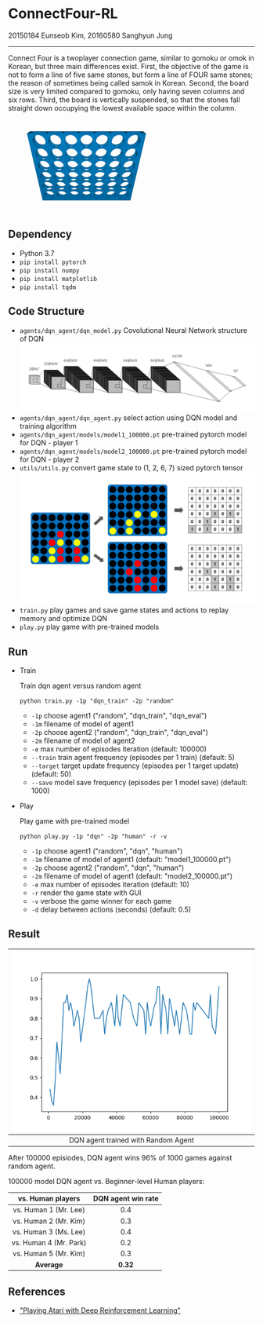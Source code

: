 # ConnectFour-RL
20150184 Eunseob Kim, 20160580 Sanghyun Jung

---------------------

Connect Four is a twoplayer connection game, similar to gomoku or omok in Korean, but three main differences exist. First, the objective of the game is not to form a line of five same stones, but form a line of FOUR same stones; the reason of sometimes being called samok in Korean. Second, the board size is very limited compared to gomoku, only having seven columns and six rows. Third, the board is vertically suspended, so that the stones fall straight down occupying the lowest available space within the column.

 ![ConnectFour game](images/connect_four.gif)


## Dependency

* Python 3.7
* ``` pip install pytorch ```
* ``` pip install numpy ```
* ``` pip install matplotlib ```
* ``` pip install tqdm ```

## Code Structure

- ```agents/dqn_agent/dqn_model.py```  Covolutional Neural Network structure of DQN
![DQN structure](images/dqn_structure.png)
- ```agents/dqn_agent/dqn_agent.py```  select action using DQN model and training algorithm
- ```agents/dqn_agent/models/model1_100000.pt```  pre-trained pytorch model for DQN - player 1
- ```agents/dqn_agent/models/model2_100000.pt```  pre-trained pytorch model for DQN - player 2
- ```utils/utils.py```  convert game state to (1, 2, 6, 7) sized pytorch tensor
![Preprocess of state to tensor](images/preprocess.png)
- ```train.py```  play games and save game states and actions to replay memory and optimize DQN
- ```play.py```  play game with pre-trained models

## Run

* Train

  Train dqn agent versus random agent

  ``` 
  python train.py -1p "dqn_train" -2p "random"
  ```

  - ```-1p```  choose agent1 ("random", "dqn_train", "dqn_eval")
  - ```-1m```  filename of model of agent1
  - ```-2p```  choose agent2 ("random", "dqn_train", "dqn_eval")
  - ```-2m``` filename of model of agent2
  - ```-e```  max number of episodes iteration (default: 100000)
  - ```--train```  train agent frequency (episodes per 1 train) (default: 5)
  - ```--target```  target update frequency (episodes per 1 target update) (default: 50)
  - ```--save```  model save frequency (episodes per 1 model save) (default: 1000)

* Play

  Play game with pre-trained model
  
  ```
  python play.py -1p "dqn" -2p "human" -r -v
  ```
  
  - ```-1p```  choose agent1 ("random", "dqn", "human")
  - ```-1m```  filename of model of agent1 (default: "model1_100000.pt")
  - ```-2p```  choose agent2 ("random", "dqn", "human")
  - ```-2m```  filename of model of agent1 (default: "model2_100000.pt")
  - ```-e```  max number of episodes iteration (default: 10)
  - ```-r```  render the game state with GUI
  - ```-v```  verbose the game winner for each game
  - ```-d```  delay between actions (seconds) (default: 0.5)

## Result

| ![DQN agent trained with Random Agent](images/graph.png) |
|:---:|
| DQN agent trained with Random Agent |

After 100000 episiodes, DQN agent wins 96% of 1000 games against random agent.

100000 model DQN agent vs. Beginner-level Human players:

| vs. Human players | DQN agent win rate |
|:---:| :---:|
| vs. Human 1 (Mr. Lee)  | 0.4  |
| vs. Human 2 (Mr. Kim)  | 0.3  |
| vs. Human 3 (Ms. Lee)  | 0.4  |
| vs. Human 4 (Mr. Park) | 0.2  |
| vs. Human 5 (Mr. Kim)  | 0.3  |
| **Average**            | **0.32** |


## References
- ["Playing Atari with Deep Reinforcement Learning"](https://arxiv.org/abs/1312.5602)